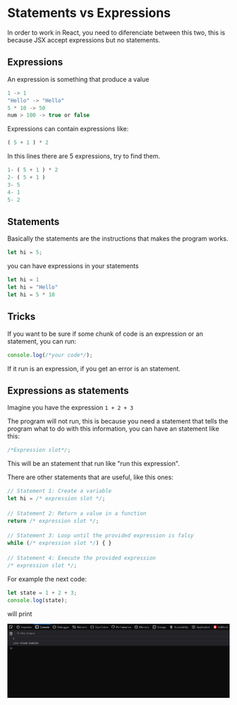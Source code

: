 # Statements vs Expressions

In order to work in React, you need to diferenciate between this two, this is because JSX accept expressions but no statements.

## Expressions

An expression is something that produce a value

```JavaScript
1 -> 1
"Hello" -> "Hello"
5 * 10 -> 50
num > 100 -> true or false
```

Expressions can contain expressions like:

```JavaScript
( 5 + 1 ) * 2
```

In this lines there are 5 expressions, try to find them.

```JavaScript
1- ( 5 + 1 ) * 2
2- ( 5 + 1 )
3- 5
4- 1
5- 2 
```

## Statements

Basically the statements are the instructions that makes the program works.

```JavaScript
let hi = 5;
```

you can have expressions in your statements

```JavaScript
let hi = 1
let hi = "Hello"
let hi = 5 * 10
```

## Tricks

If you want to be sure if some chunk of code is an expression or an statement, you can run:

```JavaScript
console.log(/*your code*/);
```

If it run is an expression, if you get an error is an statement.

## Expressions as statements

Imagine you have the expression `1 + 2 + 3`

The program will not run, this is because you need a statement that tells the program what to do with this information, you can have an statement like this:

```JavaScript
/*Expression slot*/;
```

This will be an statement that run like "run this expression".

There are other statements that are useful, like this ones:

```JavaScript
// Statement 1: Create a variable
let hi = /* expression slot */;

// Statement 2: Return a value in a function
return /* expression slot */;

// Statement 3: Loop until the provided expression is falsy
while (/* expression slot */) { }

// Statement 4: Execute the provided expression
/* expression slot */;
```

For example the next code:

```JavaScript
let state = 1 + 2 + 3;
console.log(state);
```

will print

![log](/Statements%20vs%20Expressions/src/img-1.png)